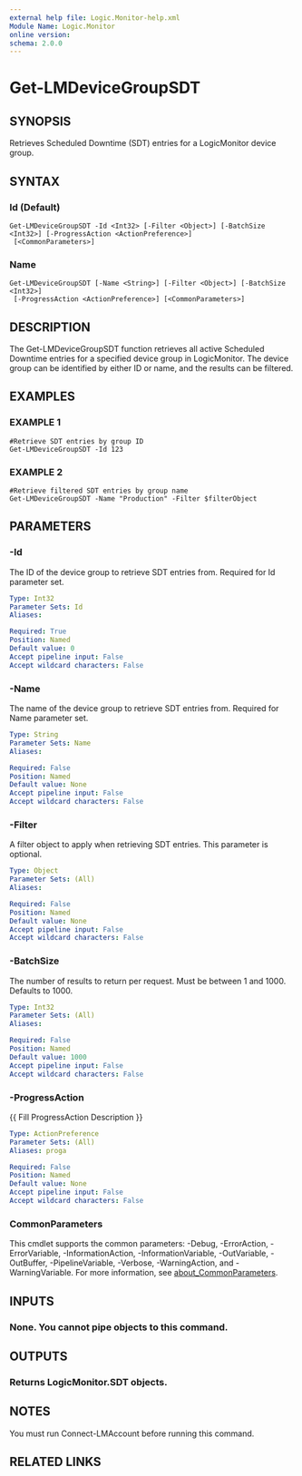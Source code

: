 ```yaml
---
external help file: Logic.Monitor-help.xml
Module Name: Logic.Monitor
online version:
schema: 2.0.0
---
```


# Get-LMDeviceGroupSDT

## SYNOPSIS
Retrieves Scheduled Downtime (SDT) entries for a LogicMonitor device group.

## SYNTAX

### Id (Default)
```
Get-LMDeviceGroupSDT -Id <Int32> [-Filter <Object>] [-BatchSize <Int32>] [-ProgressAction <ActionPreference>]
 [<CommonParameters>]
```

### Name
```
Get-LMDeviceGroupSDT [-Name <String>] [-Filter <Object>] [-BatchSize <Int32>]
 [-ProgressAction <ActionPreference>] [<CommonParameters>]
```

## DESCRIPTION
The Get-LMDeviceGroupSDT function retrieves all active Scheduled Downtime entries for a specified device group in LogicMonitor.
The device group can be identified by either ID or name, and the results can be filtered.

## EXAMPLES

### EXAMPLE 1
```
#Retrieve SDT entries by group ID
Get-LMDeviceGroupSDT -Id 123
```

### EXAMPLE 2
```
#Retrieve filtered SDT entries by group name
Get-LMDeviceGroupSDT -Name "Production" -Filter $filterObject
```

## PARAMETERS

### -Id
The ID of the device group to retrieve SDT entries from.
Required for Id parameter set.

```yaml
Type: Int32
Parameter Sets: Id
Aliases:

Required: True
Position: Named
Default value: 0
Accept pipeline input: False
Accept wildcard characters: False
```

### -Name
The name of the device group to retrieve SDT entries from.
Required for Name parameter set.

```yaml
Type: String
Parameter Sets: Name
Aliases:

Required: False
Position: Named
Default value: None
Accept pipeline input: False
Accept wildcard characters: False
```

### -Filter
A filter object to apply when retrieving SDT entries.
This parameter is optional.

```yaml
Type: Object
Parameter Sets: (All)
Aliases:

Required: False
Position: Named
Default value: None
Accept pipeline input: False
Accept wildcard characters: False
```

### -BatchSize
The number of results to return per request.
Must be between 1 and 1000.
Defaults to 1000.

```yaml
Type: Int32
Parameter Sets: (All)
Aliases:

Required: False
Position: Named
Default value: 1000
Accept pipeline input: False
Accept wildcard characters: False
```

### -ProgressAction
{{ Fill ProgressAction Description }}

```yaml
Type: ActionPreference
Parameter Sets: (All)
Aliases: proga

Required: False
Position: Named
Default value: None
Accept pipeline input: False
Accept wildcard characters: False
```

### CommonParameters
This cmdlet supports the common parameters: -Debug, -ErrorAction, -ErrorVariable, -InformationAction, -InformationVariable, -OutVariable, -OutBuffer, -PipelineVariable, -Verbose, -WarningAction, and -WarningVariable. For more information, see [about_CommonParameters](http://go.microsoft.com/fwlink/?LinkID=113216).

## INPUTS

### None. You cannot pipe objects to this command.
## OUTPUTS

### Returns LogicMonitor.SDT objects.
## NOTES
You must run Connect-LMAccount before running this command.

## RELATED LINKS
